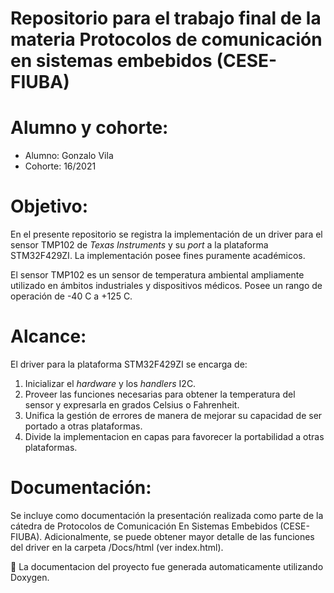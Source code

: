 # Repositorio para el trabajo final de la materia Protocolos de comunicación en sistemas embebidos (CESE-FIUBA)

Alumno y cohorte:
=================
- Alumno: Gonzalo Vila
- Cohorte: 16/2021

Objetivo:
=========
En el presente repositorio se registra la implementación de un driver para el sensor TMP102 de *Texas Instruments* y su *port* a la plataforma STM32F429ZI. La implementación posee fines puramente académicos.

El sensor TMP102 es un sensor de temperatura ambiental ampliamente utilizado en ámbitos industriales y dispositivos médicos. Posee un rango de operación de -40 C a +125 C.

Alcance:
========
El driver para la plataforma STM32F429ZI se encarga de:

1. Inicializar el *hardware* y los *handlers* I2C.
2. Proveer las funciones necesarias para obtener la temperatura del sensor y expresarla en grados Celsius o Fahrenheit.
3. Unifica la gestión de errores de manera de mejorar su capacidad de ser portado a otras plataformas.
4. Divide la implementacion en capas para favorecer la portabilidad a otras plataformas.

Documentación:
==============
Se incluye como documentación la presentación realizada como parte de la cátedra de Protocolos de Comunicación En Sistemas Embebidos (CESE-FIUBA).
Adicionalmente, se puede obtener mayor detalle de las funciones del driver en la carpeta /Docs/html (ver index.html).

📖 La documentacion del proyecto fue generada automaticamente utilizando Doxygen.
